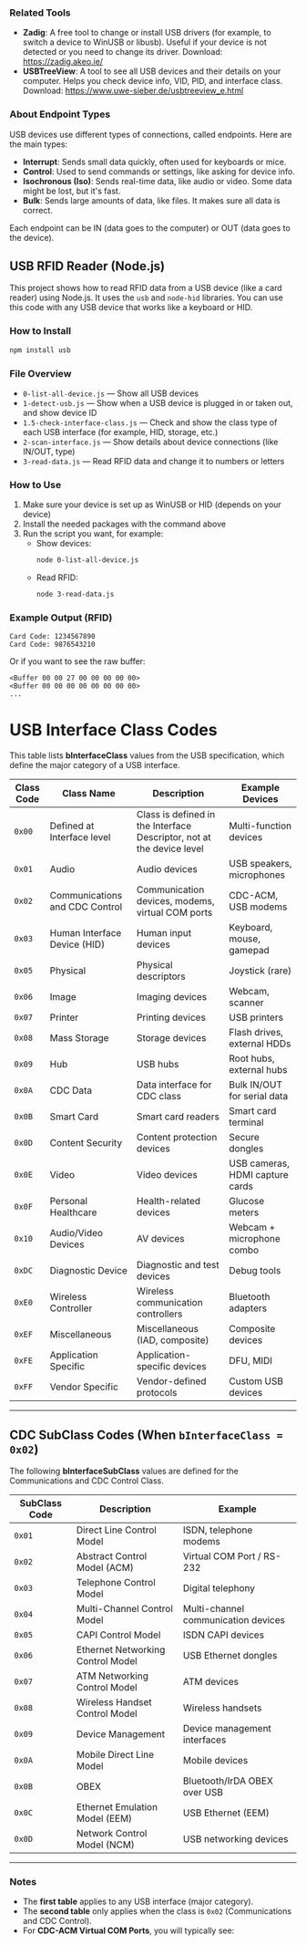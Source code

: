 ### Related Tools

- **Zadig**: A free tool to change or install USB drivers (for example, to switch a device to WinUSB or libusb). Useful if your device is not detected or you need to change its driver. Download: https://zadig.akeo.ie/
- **USBTreeView**: A tool to see all USB devices and their details on your computer. Helps you check device info, VID, PID, and interface class. Download: https://www.uwe-sieber.de/usbtreeview_e.html

### About Endpoint Types

USB devices use different types of connections, called endpoints. Here are the main types:

- **Interrupt**: Sends small data quickly, often used for keyboards or mice.
- **Control**: Used to send commands or settings, like asking for device info.
- **Isochronous (Iso)**: Sends real-time data, like audio or video. Some data might be lost, but it's fast.
- **Bulk**: Sends large amounts of data, like files. It makes sure all data is correct.

Each endpoint can be IN (data goes to the computer) or OUT (data goes to the device).

## USB RFID Reader (Node.js)

This project shows how to read RFID data from a USB device (like a card reader) using Node.js. It uses the `usb` and `node-hid` libraries. You can use this code with any USB device that works like a keyboard or HID.

### How to Install

```bash
npm install usb
```

### File Overview

- `0-list-all-device.js` — Show all USB devices
- `1-detect-usb.js` — Show when a USB device is plugged in or taken out, and show device ID
- `1.5-check-interface-class.js` — Check and show the class type of each USB interface (for example, HID, storage, etc.)
- `2-scan-interface.js` — Show details about device connections (like IN/OUT, type)
- `3-read-data.js` — Read RFID data and change it to numbers or letters

### How to Use

1. Make sure your device is set up as WinUSB or HID (depends on your device)
2. Install the needed packages with the command above
3. Run the script you want, for example:
   - Show devices:
     ```bash
     node 0-list-all-device.js
     ```
   - Read RFID:
     ```bash
     node 3-read-data.js
     ```

### Example Output (RFID)

```
Card Code: 1234567890
Card Code: 9876543210
```

Or if you want to see the raw buffer:

```
<Buffer 00 00 27 00 00 00 00 00>
<Buffer 00 00 00 00 00 00 00 00>
...
```

# USB Interface Class Codes

This table lists **bInterfaceClass** values from the USB specification, which define the major category of a USB interface.

| Class Code | Class Name                     | Description                                                           | Example Devices                 |
| ---------- | ------------------------------ | --------------------------------------------------------------------- | ------------------------------- |
| `0x00`     | Defined at Interface level     | Class is defined in the Interface Descriptor, not at the device level | Multi-function devices          |
| `0x01`     | Audio                          | Audio devices                                                         | USB speakers, microphones       |
| `0x02`     | Communications and CDC Control | Communication devices, modems, virtual COM ports                      | CDC-ACM, USB modems             |
| `0x03`     | Human Interface Device (HID)   | Human input devices                                                   | Keyboard, mouse, gamepad        |
| `0x05`     | Physical                       | Physical descriptors                                                  | Joystick (rare)                 |
| `0x06`     | Image                          | Imaging devices                                                       | Webcam, scanner                 |
| `0x07`     | Printer                        | Printing devices                                                      | USB printers                    |
| `0x08`     | Mass Storage                   | Storage devices                                                       | Flash drives, external HDDs     |
| `0x09`     | Hub                            | USB hubs                                                              | Root hubs, external hubs        |
| `0x0A`     | CDC Data                       | Data interface for CDC class                                          | Bulk IN/OUT for serial data     |
| `0x0B`     | Smart Card                     | Smart card readers                                                    | Smart card terminal             |
| `0x0D`     | Content Security               | Content protection devices                                            | Secure dongles                  |
| `0x0E`     | Video                          | Video devices                                                         | USB cameras, HDMI capture cards |
| `0x0F`     | Personal Healthcare            | Health-related devices                                                | Glucose meters                  |
| `0x10`     | Audio/Video Devices            | AV devices                                                            | Webcam + microphone combo       |
| `0xDC`     | Diagnostic Device              | Diagnostic and test devices                                           | Debug tools                     |
| `0xE0`     | Wireless Controller            | Wireless communication controllers                                    | Bluetooth adapters              |
| `0xEF`     | Miscellaneous                  | Miscellaneous (IAD, composite)                                        | Composite devices               |
| `0xFE`     | Application Specific           | Application-specific devices                                          | DFU, MIDI                       |
| `0xFF`     | Vendor Specific                | Vendor-defined protocols                                              | Custom USB devices              |

---

## CDC SubClass Codes (When `bInterfaceClass = 0x02`)

The following **bInterfaceSubClass** values are defined for the Communications and CDC Control Class.

| SubClass Code | Description                       | Example                             |
| ------------- | --------------------------------- | ----------------------------------- |
| `0x01`        | Direct Line Control Model         | ISDN, telephone modems              |
| `0x02`        | Abstract Control Model (ACM)      | Virtual COM Port / RS-232           |
| `0x03`        | Telephone Control Model           | Digital telephony                   |
| `0x04`        | Multi-Channel Control Model       | Multi-channel communication devices |
| `0x05`        | CAPI Control Model                | ISDN CAPI devices                   |
| `0x06`        | Ethernet Networking Control Model | USB Ethernet dongles                |
| `0x07`        | ATM Networking Control Model      | ATM devices                         |
| `0x08`        | Wireless Handset Control Model    | Wireless handsets                   |
| `0x09`        | Device Management                 | Device management interfaces        |
| `0x0A`        | Mobile Direct Line Model          | Mobile devices                      |
| `0x0B`        | OBEX                              | Bluetooth/IrDA OBEX over USB        |
| `0x0C`        | Ethernet Emulation Model (EEM)    | USB Ethernet (EEM)                  |
| `0x0D`        | Network Control Model (NCM)       | USB networking devices              |

---

### Notes

- The **first table** applies to any USB interface (major category).
- The **second table** only applies when the class is `0x02` (Communications and CDC Control).
- For **CDC-ACM Virtual COM Ports**, you will typically see:
